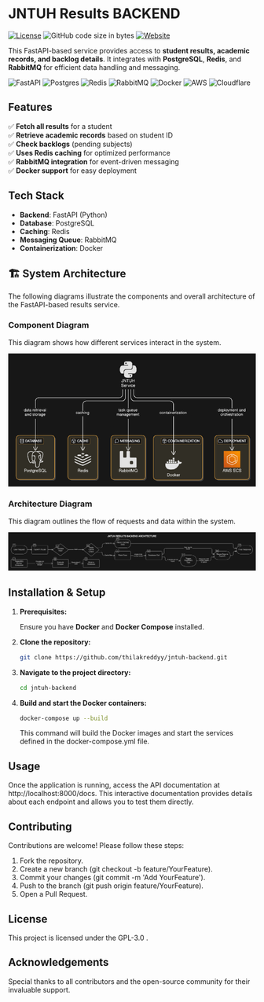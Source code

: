 # JNTUH Results BACKEND 

[![License](https://img.shields.io/github/license/thilakreddyy/jntuhresults-web.svg)](https://github.com/ThilakReddyy/jntuh-backend/blob/main/LICENSE)
![GitHub code size in bytes](https://img.shields.io/github/languages/code-size/thilakreddyy/jntuh-backend.svg)
[![Website](https://img.shields.io/website?url=https%3A%2F%2Fjntuhresults.dhethi.com/docs&Website-Jntuh%20Results-blue?style=flat&logo=world&logoColor=white)](https://jntuhresults.dhethi.com/docs)


This FastAPI-based service provides access to **student results, academic records, and backlog details**. It integrates with **PostgreSQL**, **Redis**, and **RabbitMQ** for efficient data handling and messaging.

![FastAPI](https://img.shields.io/badge/FastAPI-005571?style=for-the-badge&logo=fastapi)
![Postgres](https://img.shields.io/badge/postgres-%23316192.svg?style=for-the-badge&logo=postgresql&logoColor=white)
![Redis](https://img.shields.io/badge/redis-%23DD0031.svg?style=for-the-badge&logo=redis&logoColor=white)
![RabbitMQ](https://img.shields.io/badge/Rabbitmq-FF6600?style=for-the-badge&logo=rabbitmq&logoColor=white)
![Docker](https://img.shields.io/badge/docker-%230db7ed.svg?style=for-the-badge&logo=docker&logoColor=white)
![AWS](https://img.shields.io/badge/AWS-%23FF9900.svg?style=for-the-badge&logo=amazon-aws&logoColor=white)
![Cloudflare](https://img.shields.io/badge/Cloudflare-F38020?style=for-the-badge&logo=Cloudflare&logoColor=white)




##  Features  

✅ **Fetch all results** for a student  
✅ **Retrieve academic records** based on student ID  
✅ **Check backlogs** (pending subjects)  
✅ **Uses Redis caching** for optimized performance  
✅ **RabbitMQ integration** for event-driven messaging  
✅ **Docker support** for easy deployment  


## Tech Stack  

- **Backend**: FastAPI (Python)  
- **Database**: PostgreSQL  
- **Caching**: Redis  
- **Messaging Queue**: RabbitMQ  
- **Containerization**: Docker

## 🏗 System Architecture

   The following diagrams illustrate the components and overall architecture of the FastAPI-based results service.

### **Component Diagram**  
This diagram shows how different services interact in the system.  

![Component Diagram](https://github.com/ThilakReddyy/jntuh-backend/blob/main/assests/component-diagram.png)  

### **Architecture Diagram**  
This diagram outlines the flow of requests and data within the system.  

![Architecture Diagram](https://github.com/ThilakReddyy/jntuh-backend/blob/main/assests/architecture-diagram-horizontal.png)  


## Installation & Setup  

1. **Prerequisites:**

   Ensure you have **Docker** and **Docker Compose** installed.

2. **Clone the repository:**

   ```bash
   git clone https://github.com/thilakreddyy/jntuh-backend.git
   ```
   
3. **Navigate to the project directory:**

   ```bash
   cd jntuh-backend
   ```

4. **Build and start the Docker containers:**

   ```bash
   docker-compose up --build
   ```
   This command will build the Docker images and start the services defined in the docker-compose.yml file.

## Usage

Once the application is running, access the API documentation at http://localhost:8000/docs. This interactive documentation provides details about each endpoint and allows you to test them directly.

## Contributing

  Contributions are welcome! Please follow these steps:
  
1. Fork the repository.
2. Create a new branch (git checkout -b feature/YourFeature).
3. Commit your changes (git commit -m 'Add YourFeature').
4.  Push to the branch (git push origin feature/YourFeature).
5.  Open a Pull Request.

## License

This project is licensed under the GPL-3.0 .

## Acknowledgements

Special thanks to all contributors and the open-source community for their invaluable support.



